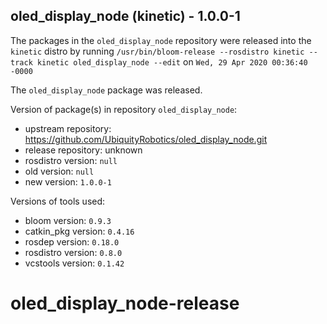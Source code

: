 ## oled_display_node (kinetic) - 1.0.0-1

The packages in the `oled_display_node` repository were released into the `kinetic` distro by running `/usr/bin/bloom-release --rosdistro kinetic --track kinetic oled_display_node --edit` on `Wed, 29 Apr 2020 00:36:40 -0000`

The `oled_display_node` package was released.

Version of package(s) in repository `oled_display_node`:

- upstream repository: https://github.com/UbiquityRobotics/oled_display_node.git
- release repository: unknown
- rosdistro version: `null`
- old version: `null`
- new version: `1.0.0-1`

Versions of tools used:

- bloom version: `0.9.3`
- catkin_pkg version: `0.4.16`
- rosdep version: `0.18.0`
- rosdistro version: `0.8.0`
- vcstools version: `0.1.42`


# oled_display_node-release